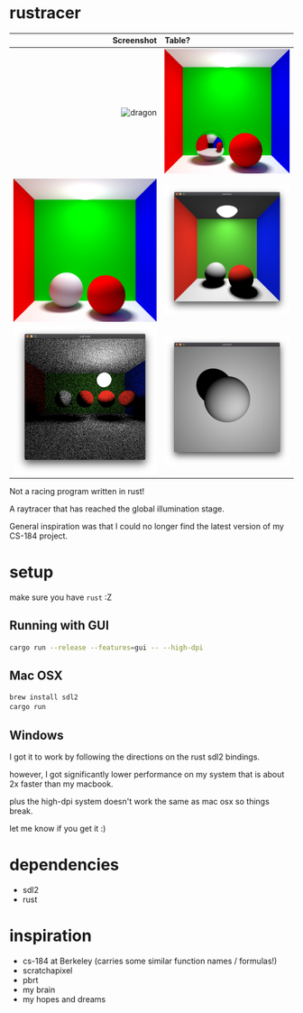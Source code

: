 # rustracer

Screenshot | Table?
----------------------------------------:|:----------------------------
![dragon](/screenshots/dragon.png?raw=true "dragon") | ![specular](/screenshots/specular.png?raw=true "specular")
![global illumination](/screenshots/global_illumination.png?raw=true "global illumination") | ![direct lighting importance](/screenshots/direct_lighting_importance.png?raw=true "direct lighting importance")
![Direct lighting with hemisphere sampling](/screenshots/direct_lighting_hemisphere.png?raw=true "Direct lighting with hemisphere sampling") | ![Lambertian Sphere on top of plane](/screenshots/sphere_on_top_of_plane.png?raw=true "Lambertian Sphere on Plane")

Not a racing program written in rust!

A raytracer that has reached the global illumination stage.

General inspiration was that I could no longer find the latest version of my CS-184 project.

# setup

make sure you have `rust` :Z

## Running with GUI

```sh
cargo run --release --features=gui -- --high-dpi
```

## Mac OSX

```sh
brew install sdl2
cargo run
```

## Windows

I got it to work by following the directions on the rust sdl2 bindings.

however, I got significantly lower performance on my system that is about 2x faster than my macbook.

plus the high-dpi system doesn't work the same as mac osx so things break.

let me know if you get it :)

# dependencies

* sdl2
* rust

# inspiration

* cs-184 at Berkeley (carries some similar function names / formulas!)
* scratchapixel
* pbrt
* my brain
* my hopes and dreams
